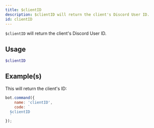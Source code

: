 ```yaml
---
title: $clientID
description: $clientID will return the client's Discord User ID.
id: clientID
---
```


`$clientID` will return the client's Discord User ID.

## Usage

```php
$clientID
```

## Example(s)

This will return the client's ID:

```javascript
bot.command({
    name: 'clientID',
    code: `
  $clientID
  `
});
```